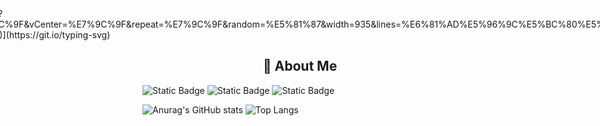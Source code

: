 <div style="display: flex;justify-content: center;">
[![Typing SVG](https://readme-typing-svg.demolab.com?font=&size=30&pause=1000&color=9765F7&center=%E7%9C%9F&vCenter=%E7%9C%9F&repeat=%E7%9C%9F&random=%E5%81%87&width=935&lines=%E6%81%AD%E5%96%9C%E5%BC%80%E5%90%AF%E5%AE%9D%E8%97%8F%EF%BC%9Atype-%E4%BA%91%E7%9A%84%E4%BB%93%E5%BA%93)](https://git.io/typing-svg)
</div>

<h2 height="200px" align="center">🎉 About Me</h2>

![Static Badge](https://img.shields.io/badge/https%3A%2F%2Fimg.shields.io%2Fbadge%2Fany_text-%E7%A8%80%E5%9C%9F%E6%8E%98%E9%87%91-blue?logo=xitu&label=juejin)
![Static Badge](https://img.shields.io/badge/https%3A%2F%2Fimg.shields.io%2Fbadge%2Fany_text-%E5%8D%9A%E5%AE%A2-blue?logo=csdn&label=CSDN&color=red)
![Static Badge](https://img.shields.io/badge/https%3A%2F%2Fimg.shields.io%2Fbadge%2Fany_text-B%E7%AB%99-blue?logo=blibli&label=blibli&color=rgb(255%2C%20107%2C%20243))

![Anurag's GitHub stats](https://github-readme-stats.vercel.app/api?username=2648782102&show_icons=true&rank_icon=github)
![Top Langs](https://github-readme-stats.vercel.app/api/top-langs/?username=2648782102&size_weight=0.5&count_weight=0.5)

